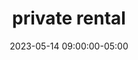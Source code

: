 ---
date: 2023-05-14 09:00:00-05:00
dates: 9am on May 14 2023
draft: false
durationMinutes: 600
title: private rental
---